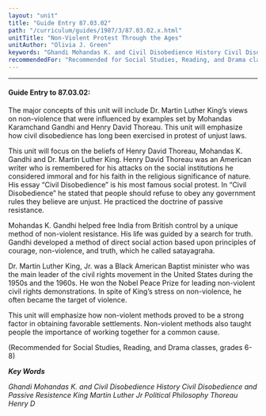 ```yaml
---
layout: "unit"
title: "Guide Entry 87.03.02"
path: "/curriculum/guides/1987/3/87.03.02.x.html"
unitTitle: "Non-Violent Protest Through the Ages"
unitAuthor: "Olivia J. Green"
keywords: "Ghandi Mohandas K. and Civil Disobedience History Civil Disobedience and Passive Resistence King Martin Luther Jr Political Philosophy Thoreau Henry D"
recommendedFor: "Recommended for Social Studies, Reading, and Drama classes, grades 6-8"
---
```

<body>
<hr/>
<h4>
Guide Entry to 87.03.02:
</h4>
The major concepts of this unit will include Dr. Martin Luther King’s views on non-violence that were influenced by examples set by Mohandas Karamchand Gandhi and Henry David Thoreau. This unit will emphasize how civil disobedience has long been exercised in protest of unjust laws.
<p>
This unit will focus on the beliefs of Henry David Thoreau, Mohandas K. Gandhi and Dr. Martin Luther King. Henry David Thoreau was an American writer who is remembered for his attacks on the social institutions he considered immoral and for his faith in the religious significance of nature. His essay “Civil Disobedience” is his most famous social protest. In “Civil Disobedience” he stated that people should refuse to obey any government rules they believe are unjust. He practiced the doctrine of passive resistance.
</p>
<p>
Mohandas K. Gandhi helped free India from British control by a unique method of non-violent resistance. His life was guided by a search for truth. Gandhi developed a method of direct social action based upon principles of courage, non-violence, and truth, which he called satayagraha.
</p>
<p>
Dr. Martin Luther King, Jr. was a Black American Baptist minister who was the main leader of the civil rights movement in the United States during the 1950s and the 1960s. He won the Nobel Peace Prize for leading non-violent civil rights demonstrations. In spite of King’s stress on non-violence, he often became the target of violence.
</p>
<p>
This unit will emphasize how non-violent methods proved to be a strong factor in obtaining favorable settlements. Non-violent methods also taught people the importance of working together for a common cause.
</p>
<p>
(Recommended for Social Studies, Reading, and Drama classes, grades 6-8)
</p>
<p>
<b>
<i>
Key Words
</i>
</b>
<br/>
</p>
<p>
<i>
Ghandi Mohandas K. and Civil Disobedience History Civil Disobedience and Passive Resistence King Martin Luther Jr Political Philosophy Thoreau Henry D
</i>
</p>
</body>